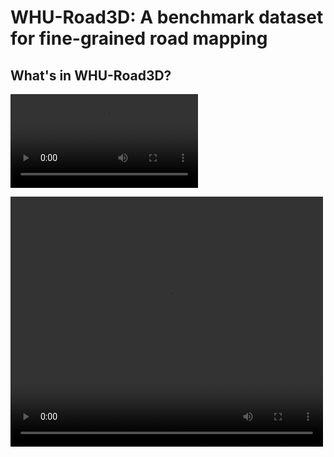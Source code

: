 # WHU-Road3D: A benchmark dataset for fine-grained road mapping

## What's in WHU-Road3D?
<video src="./WHU-Road3D_video_small.mp4"></video>

<video width="500" height="400" controls="controls"> <source src="WHU-Road3D_video_samll.mp4" type="video/mp4"></video>



